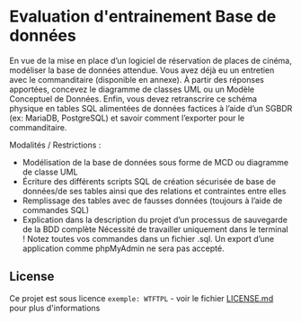 # Evaluation d'entrainement Base de données



En vue de la mise en place d’un logiciel de réservation de places de cinéma, modéliser la base de données 
attendue.
Vous avez déjà eu un entretien avec le commanditaire (disponible en annexe). À partir des réponses
apportées, concevez le diagramme de classes UML ou un Modèle Conceptuel de Données.
Enfin, vous devez retranscrire ce schéma physique en tables SQL alimentées de données factices à l’aide
d’un SGBDR (ex: MariaDB, PostgreSQL) et savoir comment l’exporter pour le commanditaire.

Modalités / Restrictions :
- Modélisation de la base de données sous forme de MCD ou diagramme de classe UML
- Écriture des différents scripts SQL de création sécurisée de base de données/de ses tables ainsi
que des relations et contraintes entre elles
- Remplissage des tables avec de fausses données (toujours à l’aide de commandes SQL)
- Explication dans la description du projet d’un processus de sauvegarde de la BDD complète
Nécessité de travailler uniquement dans le terminal !
Notez toutes vos commandes dans un fichier .sql. Un export d’une application comme phpMyAdmin ne
sera pas accepté.

## License

Ce projet est sous licence ``exemple: WTFTPL`` - voir le fichier [LICENSE.md](LICENSE.md) pour plus d'informations

